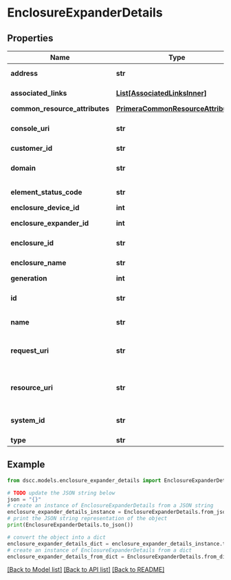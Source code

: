 # EnclosureExpanderDetails


## Properties

Name | Type | Description | Notes
------------ | ------------- | ------------- | -------------
**address** | **str** | Name of the enclosure | [optional] 
**associated_links** | [**List[AssociatedLinksInner]**](AssociatedLinksInner.md) | Associated Links Details | [optional] 
**common_resource_attributes** | [**PrimeraCommonResourceAttributes**](PrimeraCommonResourceAttributes.md) |  | [optional] 
**console_uri** | **str** | consoleUri for detailed storage object | [optional] 
**customer_id** | **str** | customerId | [optional] 
**domain** | **str** | Domain that the resource belongs to | [optional] 
**element_status_code** | **str** | Enclosure status code | [optional] 
**enclosure_device_id** | **int** |  | [optional] 
**enclosure_expander_id** | **int** | Numeric ID of the resource | [optional] 
**enclosure_id** | **str** | Parent UID of the resource. | [optional] 
**enclosure_name** | **str** | Name of the enclosure | [optional] 
**generation** | **int** | generation | [optional] 
**id** | **str** | Unique Identifier of the resource. | [optional] 
**name** | **str** | Enclosure Display name | [optional] 
**request_uri** | **str** | resourceUri for detailed enclosure fan object | [optional] 
**resource_uri** | **str** | resourceUri for detailed enclosure fan object | [optional] 
**system_id** | **str** | systemId/Serial Number  of the array. | [optional] 
**type** | **str** | type | [optional] 

## Example

```python
from dscc.models.enclosure_expander_details import EnclosureExpanderDetails

# TODO update the JSON string below
json = "{}"
# create an instance of EnclosureExpanderDetails from a JSON string
enclosure_expander_details_instance = EnclosureExpanderDetails.from_json(json)
# print the JSON string representation of the object
print(EnclosureExpanderDetails.to_json())

# convert the object into a dict
enclosure_expander_details_dict = enclosure_expander_details_instance.to_dict()
# create an instance of EnclosureExpanderDetails from a dict
enclosure_expander_details_from_dict = EnclosureExpanderDetails.from_dict(enclosure_expander_details_dict)
```
[[Back to Model list]](../README.md#documentation-for-models) [[Back to API list]](../README.md#documentation-for-api-endpoints) [[Back to README]](../README.md)


